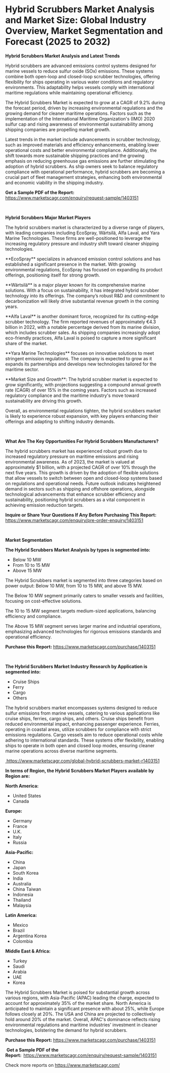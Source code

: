 <p><h1>Hybrid Scrubbers Market Analysis and Market Size: Global Industry Overview, Market Segmentation and Forecast (2025 to 2032)</h1></p><p><strong>Hybrid Scrubbers Market Analysis and Latest Trends</strong></p>
<p><p>Hybrid scrubbers are advanced emissions control systems designed for marine vessels to reduce sulfur oxide (SOx) emissions. These systems combine both open-loop and closed-loop scrubber technologies, offering flexibility for ships operating in various water conditions and regulatory environments. This adaptability helps vessels comply with international maritime regulations while maintaining operational efficiency.</p><p>The Hybrid Scrubbers Market is expected to grow at a CAGR of 9.2% during the forecast period, driven by increasing environmental regulations and the growing demand for cleaner maritime operations. Factors such as the implementation of the International Maritime Organization's (IMO) 2020 sulfur cap and rising awareness of environmental sustainability among shipping companies are propelling market growth. </p><p>Latest trends in the market include advancements in scrubber technology, such as improved materials and efficiency enhancements, enabling lower operational costs and better environmental compliance. Additionally, the shift towards more sustainable shipping practices and the growing emphasis on reducing greenhouse gas emissions are further stimulating the adoption of hybrid scrubbers. As ship owners seek to balance regulatory compliance with operational performance, hybrid scrubbers are becoming a crucial part of fleet management strategies, enhancing both environmental and economic viability in the shipping industry.</p></p>
<p><strong>Get a Sample PDF of the Report:&nbsp;</strong> <a href="https://www.marketscagr.com/enquiry/request-sample/1403151?utm_campaign=2215&utm_medium=2&utm_source=Github&utm_content=ia&utm_term=15022025&utm_id=hybrid-scrubbers">https://www.marketscagr.com/enquiry/request-sample/1403151</a></p>
<p>&nbsp;</p>
<p><strong>Hybrid Scrubbers Major Market Players</strong></p>
<p><p>The hybrid scrubbers market is characterized by a diverse range of players, with leading companies including EcoSpray, Wärtsilä, Alfa Laval, and Yara Marine Technologies. These firms are well-positioned to leverage the increasing regulatory pressure and industry shift toward cleaner shipping technologies.</p><p>**EcoSpray** specializes in advanced emission control solutions and has established a significant presence in the market. With growing environmental regulations, EcoSpray has focused on expanding its product offerings, positioning itself for strong growth.</p><p>**Wärtsilä** is a major player known for its comprehensive marine solutions. With a focus on sustainability, it has integrated hybrid scrubber technology into its offerings. The company’s robust R&D and commitment to decarbonization will likely drive substantial revenue growth in the coming years.</p><p>**Alfa Laval** is another dominant force, recognized for its cutting-edge scrubber technology. The firm reported revenues of approximately €4.3 billion in 2022, with a notable percentage derived from its marine division, which includes scrubber sales. As shipping companies increasingly adopt eco-friendly practices, Alfa Laval is poised to capture a more significant share of the market.</p><p>**Yara Marine Technologies** focuses on innovative solutions to meet stringent emission regulations. The company is expected to grow as it expands its partnerships and develops new technologies tailored for the maritime sector.</p><p>**Market Size and Growth**: The hybrid scrubber market is expected to grow significantly, with projections suggesting a compound annual growth rate (CAGR) of over 15% in the coming years. Factors such as increased regulatory compliance and the maritime industry's move toward sustainability are driving this growth.</p><p>Overall, as environmental regulations tighten, the hybrid scrubbers market is likely to experience robust expansion, with key players enhancing their offerings and adapting to shifting industry demands.</p></p>
<p>&nbsp;</p>
<p><strong>What Are The Key Opportunities For Hybrid Scrubbers Manufacturers?</strong></p>
<p><p>The hybrid scrubbers market has experienced robust growth due to increased regulatory pressure on maritime emissions and rising environmental awareness. As of 2023, the market is valued at approximately $1 billion, with a projected CAGR of over 10% through the next five years. This growth is driven by the adoption of flexible solutions that allow vessels to switch between open and closed-loop systems based on regulations and operational needs. Future outlook indicates heightened demand in sectors such as shipping and offshore operations, alongside technological advancements that enhance scrubber efficiency and sustainability, positioning hybrid scrubbers as a vital component in achieving emission reduction targets.</p></p>
<p><strong>Inquire or Share Your Questions If Any Before Purchasing This Report:</strong> <a href="https://www.marketscagr.com/enquiry/pre-order-enquiry/1403151?utm_campaign=2215&utm_medium=2&utm_source=Github&utm_content=ia&utm_term=15022025&utm_id=hybrid-scrubbers">https://www.marketscagr.com/enquiry/pre-order-enquiry/1403151</a></p>
<p>&nbsp;</p>
<p><strong>Market Segmentation</strong></p>
<p><strong>The Hybrid Scrubbers Market Analysis by types is segmented into:</strong></p>
<p><ul><li>Below 10 MW</li><li>From 10 to 15 MW</li><li>Above 15 MW</li></ul></p>
<p><p>The Hybrid Scrubbers market is segmented into three categories based on power output: Below 10 MW, from 10 to 15 MW, and above 15 MW. </p><p>The Below 10 MW segment primarily caters to smaller vessels and facilities, focusing on cost-effective solutions. </p><p>The 10 to 15 MW segment targets medium-sized applications, balancing efficiency and compliance. </p><p>The Above 15 MW segment serves larger marine and industrial operations, emphasizing advanced technologies for rigorous emissions standards and operational efficiency.</p></p>
<p><strong>Purchase this Report:&nbsp;</strong><a href="https://www.marketscagr.com/purchase/1403151?utm_campaign=2215&utm_medium=2&utm_source=Github&utm_content=ia&utm_term=15022025&utm_id=hybrid-scrubbers">https://www.marketscagr.com/purchase/1403151</a></p>
<p>&nbsp;</p>
<p><strong>The Hybrid Scrubbers Market Industry Research by Application is segmented into:</strong></p>
<p><ul><li>Cruise Ships</li><li>Ferry</li><li>Cargo</li><li>Others</li></ul></p>
<p><p>The hybrid scrubbers market encompasses systems designed to reduce sulfur emissions from marine vessels, catering to various applications like cruise ships, ferries, cargo ships, and others. Cruise ships benefit from reduced environmental impact, enhancing passenger experience. Ferries, operating in coastal areas, utilize scrubbers for compliance with strict emissions regulations. Cargo vessels aim to reduce operational costs while adhering to international standards. These systems offer flexibility, enabling ships to operate in both open and closed loop modes, ensuring cleaner marine operations across diverse maritime segments.</p></p>
<p><a href="https://www.marketscagr.com/global-hybrid-scrubbers-market-r1403151?utm_campaign=2215&utm_medium=2&utm_source=Github&utm_content=ia&utm_term=15022025&utm_id=hybrid-scrubbers">&nbsp;https://www.marketscagr.com/global-hybrid-scrubbers-market-r1403151</a></p>
<p><strong>In terms of Region, the Hybrid Scrubbers Market Players available by Region are:</strong></p>
<p>
    <p> <strong> North America: </strong>
        <ul>
            <li>United States</li>
            <li>Canada</li>
        </ul>
        </p> 
    <p> <strong> Europe: </strong>
        <ul>
            <li>Germany</li>
            <li>France</li>
            <li>U.K.</li>
            <li>Italy</li>
            <li>Russia</li>
        </ul>
        </p> 
    <p> <strong> Asia-Pacific: </strong>
        <ul>
            <li>China</li>
            <li>Japan</li>
            <li>South Korea</li>
            <li>India</li>
            <li>Australia</li>
            <li>China Taiwan</li>
            <li>Indonesia</li>
            <li>Thailand</li>
            <li>Malaysia</li>
        </ul>
        </p> 
    <p> <strong> Latin America: </strong>
        <ul>
            <li>Mexico</li>
            <li>Brazil</li>
            <li>Argentina Korea</li>
            <li>Colombia</li>
        </ul>
        </p> 
    <p> <strong> Middle East & Africa: </strong>
        <ul>
            <li>Turkey</li>
            <li>Saudi</li>
            <li>Arabia</li>
            <li>UAE</li>
            <li>Korea</li>
        </ul>
    </p>
    </p>
<p><p>The Hybrid Scrubbers Market is poised for substantial growth across various regions, with Asia-Pacific (APAC) leading the charge, expected to account for approximately 35% of the market share. North America is anticipated to maintain a significant presence with about 25%, while Europe follows closely at 20%. The USA and China are projected to collectively hold around 20% of the market. Overall, APAC's dominance reflects rising environmental regulations and maritime industries' investment in cleaner technologies, bolstering the demand for hybrid scrubbers.</p></p>
<p><strong>Purchase this Report: </strong><a href="https://www.marketscagr.com/purchase/1403151?utm_campaign=2215&utm_medium=2&utm_source=Github&utm_content=ia&utm_term=15022025&utm_id=hybrid-scrubbers">https://www.marketscagr.com/purchase/1403151</a></p>
<p>&nbsp;<strong>Get a Sample PDF of the Report:&nbsp;&nbsp;</strong><a href="https://www.marketscagr.com/enquiry/request-sample/1403151?utm_campaign=2215&utm_medium=2&utm_source=Github&utm_content=ia&utm_term=15022025&utm_id=hybrid-scrubbers">https://www.marketscagr.com/enquiry/request-sample/1403151</a></p>
<p><strong></strong></p>
<p>Check more reports on <a href="https://www.marketscagr.com/?utm_campaign=2215&utm_medium=2&utm_source=Github&utm_content=ia&utm_term=15022025&utm_id=hybrid-scrubbers">https://www.marketscagr.com/</a></p>